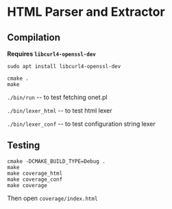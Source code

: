 # HTML Parser and Extractor

## Compilation

**Requires `libcurl4-openssl-dev`**
```
sudo apt install libcurl4-openssl-dev
```

```
cmake .
make
```

`./bin/run` -- to test fetching onet.pl

`./bin/lexer_html` -- to test html lexer

`./bin/lexer_conf` -- to test configuration string lexer

## Testing
```
cmake -DCMAKE_BUILD_TYPE=Debug .
make
make coverage_html
make coverage_conf
make coverage
```
Then open `coverage/index.html`